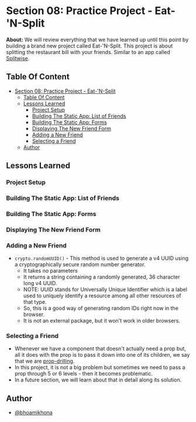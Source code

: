 # Section 08: Practice Project - Eat-'N-Split

**About:** We will review everything that we have learned up until this point by building a brand new project called Eat-'N-Split. This project is about splitting the restaurant bill with your friends. Similar to an app called [Splitwise](https://www.splitwise.com/).

## Table Of Content

- [Section 08: Practice Project - Eat-'N-Split](#section-08-practice-project---eat-n-split)
  - [Table Of Content](#table-of-content)
  - [Lessons Learned](#lessons-learned)
    - [Project Setup](#project-setup)
    - [Building The Static App: List of Friends](#building-the-static-app-list-of-friends)
    - [Building The Static App: Forms](#building-the-static-app-forms)
    - [Displaying The New Friend Form](#displaying-the-new-friend-form)
    - [Adding a New Friend](#adding-a-new-friend)
    - [Selecting a Friend](#selecting-a-friend)
  - [Author](#author)

## Lessons Learned

### Project Setup

### Building The Static App: List of Friends

### Building The Static App: Forms

### Displaying The New Friend Form

### Adding a New Friend

- `crypto.randomUUID()` - This method is used to generate a v4 UUID using a cryptographically secure random number generator.
  - It takes no parameters
  - It returns a string containing a randomly generated, 36 character long v4 UUID.
  - NOTE: UUID stands for Universally Unique Identifier which is a label used to uniquely identify a resource among all other resources of that type.
  - So, this is a good way of generating random IDs right now in the browser.
  - It is not an external package, but it won't work in older browsers.

### Selecting a Friend

- Whenever we have a component that doesn't actually need a prop but, all it does with the prop is to pass it down into one of its children, we say that we are <ins>prop-drilling</ins>.
- In this project, it is not a big problem but sometimes we need to pass a prop through 5 or 6 levels - then it becomes problematic.
- In a future section, we will learn about that in detail along its solution.

## Author

- [@bhoamikhona](https://github.com/bhoamikhona)
